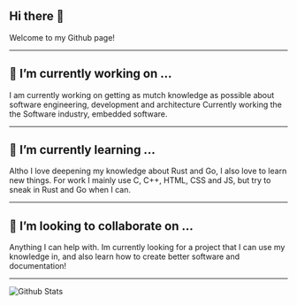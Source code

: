 ## Hi there 👋
Welcome to my Github page!

---
## 🔭 I’m currently working on ...
I am currently working on getting as mutch knowledge as possible
about software engineering, development and architecture
Currently working the the Software industry, embedded software.

---
## 🌱 I’m currently learning ...
Altho I love deepening my knowledge about Rust and Go, I also love to learn new things.
For work I mainly use C, C++, HTML, CSS and JS, but try to sneak in Rust and Go when I can.

---
## 👯 I’m looking to collaborate on ...
Anything I can help with. Im currently looking for a project that I can use my knowledge in,
and also learn how to create better software and documentation!

---

![Github Stats](https://github-readme-stats.vercel.app/api?username=benmi3&show_icons=true&theme=tokyonight&card_width=300)
<!-- ![Top Langs](https://github-readme-stats.vercel.app/api/top-langs/?username=benmi3&layout=compact&theme=tokyonight&card_width=300) -->


<!--
**benmi3/benmi3** is a ✨ _special_ ✨ repository because its `README.md` (this file) appears on your GitHub profile.

Here are some ideas to get you started:

- 🔭 I’m currently working on ...
- 🌱 I’m currently learning ...
- 👯 I’m looking to collaborate on ...
- 🤔 I’m looking for help with ...
- 💬 Ask me about ...
- 📫 How to reach me: ...
- 😄 Pronouns: ...
- ⚡ Fun fact: ...
-->
